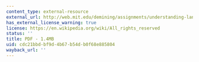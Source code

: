 ```yaml
---
content_type: external-resource
external_url: http://web.mit.edu/demining/assignments/understanding-landmines.pdf
has_external_license_warning: true
license: https://en.wikipedia.org/wiki/All_rights_reserved
status: ''
title: PDF - 1.4MB
uid: cdc21bbd-bf9d-4b67-b54d-b0f68e885804
wayback_url: ''
---
```

